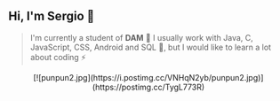 ## Hi, I'm Sergio 👋

> I'm currently a student of **DAM** 🔭
> I usually work with Java, C, JavaScript, CSS, Android and SQL 🌱, but I would like to learn a lot about coding ⚡

<p align="center">
[![punpun2.jpg](https://i.postimg.cc/VNHqN2yb/punpun2.jpg)](https://postimg.cc/TygL773R)
</p>

<!--
**cesiouvas/cesiouvas** is a ✨ _special_ ✨ repository because its `README.md` (this file) appears on your GitHub profile.

Here are some ideas to get you started:

- 🔭 I’m currently working on ...
- 🌱 I’m currently learning ...
- 👯 I’m looking to collaborate on ...
- 🤔 I’m looking for help with ...
- 💬 Ask me about ...
- 📫 How to reach me: ...
- 😄 Pronouns: ...
- ⚡ Fun fact: ...
-->
